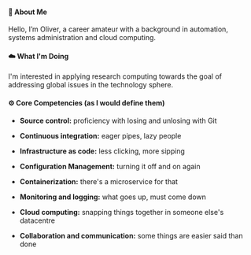 #### 👋 About Me 

Hello, I’m Oliver, a career amateur with a background in automation, systems administration and cloud computing. 

#### ☁️ What I'm Doing 

I'm interested in applying research computing towards the goal of addressing global issues in the technology sphere.

#### ⚙️ Core Competencies (as I would define them) 

- **Source control:** proficiency with losing and unlosing with Git

- **Continuous integration:** eager pipes, lazy people

- **Infrastructure as code:** less clicking, more sipping

- **Configuration Management:** turning it off and on again

- **Containerization:** there's a microservice for that

- **Monitoring and logging:** what goes up, must come down

- **Cloud computing:** snapping things together in someone else's datacentre 

- **Collaboration and communication:** some things are easier said than done

<!---
oherma01/oherma01 is a ✨ special ✨ repository because its `README.md` (this file) appears on your GitHub profile.
You can click the Preview link to take a look at your changes.
--->


